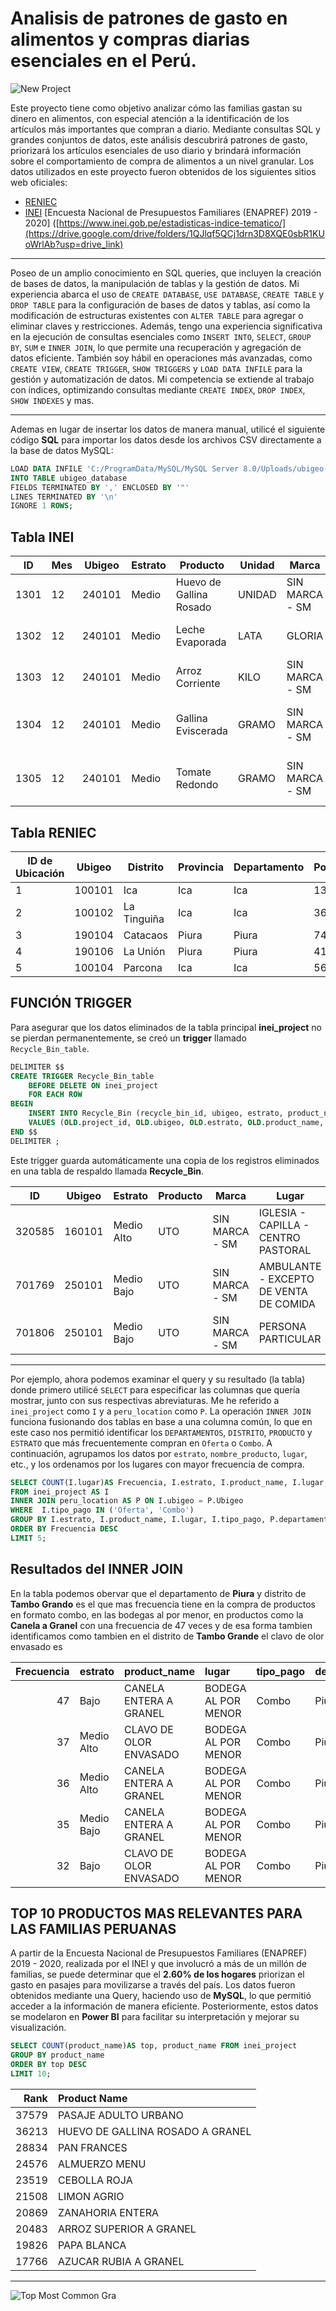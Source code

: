 # Analisis de patrones de gasto en alimentos y compras diarias esenciales en el Perú.
![New Project](https://github.com/user-attachments/assets/a3e3b856-36ce-4f73-83d8-5ac19d50c64d)

Este proyecto tiene como objetivo analizar cómo las familias gastan su dinero en alimentos, con especial atención a la identificación de los artículos más importantes que compran a diario. Mediante consultas SQL y grandes conjuntos de datos, este análisis descubrirá patrones de gasto, priorizará los artículos esenciales de uso diario y brindará información sobre el comportamiento de compra de alimentos a un nivel granular. Los datos utilizados en este proyecto fueron obtenidos de los siguientes sitios web oficiales:

- [RENIEC](https://www.reniec.gob.pe/portal/masServiciosLinea.htm) 
- [INEI](https://www.inei.gob.pe/estadisticas-indice-tematico/) [Encuesta Nacional de Presupuestos Familiares (ENAPREF) 2019 - 2020] ([https://www.inei.gob.pe/estadisticas-indice-tematico/](https://drive.google.com/drive/folders/1QJlqf5QCj1drn3D8XQE0sbR1KUoWrlAb?usp=drive_link)
***
Poseo de un amplio conocimiento en SQL queries, que incluyen la creación de bases de datos, la manipulación de tablas y la gestión de datos. Mi experiencia abarca el uso de `CREATE DATABASE`, `USE DATABASE`, `CREATE TABLE` y `DROP TABLE` para la configuración de bases de datos y tablas, así como la modificación de estructuras existentes con `ALTER TABLE` para agregar o eliminar claves y restricciones. Además, tengo una experiencia significativa en la ejecución de consultas esenciales como `INSERT INTO`, `SELECT`, `GROUP BY`, `SUM` e `INNER JOIN`, lo que permite una recuperación y agregación de datos eficiente. También soy hábil en operaciones más avanzadas, como `CREATE VIEW`, `CREATE TRIGGER`, `SHOW TRIGGERS` y `LOAD DATA INFILE` para la gestión y automatización de datos. Mi competencia se extiende al trabajo con índices, optimizando consultas mediante `CREATE INDEX`, `DROP INDEX`, `SHOW INDEXES` y mas.
***

Ademas en lugar de insertar los datos de manera manual, utilicé el siguiente código **SQL** para importar los datos desde los archivos CSV directamente a la base de datos MySQL:
```sql
LOAD DATA INFILE 'C:/ProgramData/MySQL/MySQL Server 8.0/Uploads/ubigeo-reniec(ubigeo_reniec).csv'
INTO TABLE ubigeo_database
FIELDS TERMINATED BY ',' ENCLOSED BY '"'
LINES TERMINATED BY '\n'
IGNORE 1 ROWS;
```

## Tabla INEI

| ID  | Mes | Ubigeo  | Estrato | Producto                      | Unidad  | Marca         | Lugar                     | Monto | Pago         |
|-----|-----|---------|---------|-------------------------------|---------|---------------|---------------------------|-------|--------------|
| 1301 | 12  | 240101  | Medio   | Huevo de Gallina Rosado        | UNIDAD  | SIN MARCA - SM | Bodega al por menor        | 2     | Precio Normal |
| 1302 | 12  | 240101  | Medio   | Leche Evaporada                | LATA    | GLORIA        | Bodega al por menor        | 3     | Precio Normal |
| 1303 | 12  | 240101  | Medio   | Arroz Corriente                | KILO    | SIN MARCA - SM | Bodega al por menor        | 3     | Precio Normal |
| 1304 | 12  | 240101  | Medio   | Gallina Eviscerada             | GRAMO   | SIN MARCA - SM | Mercado - Puesto de Mercado | 10    | Precio Normal |
| 1305 | 12  | 240101  | Medio   | Tomate Redondo                 | GRAMO   | SIN MARCA - SM | Mercado - Puesto de Mercado | 1     | Precio Normal |


## Tabla RENIEC

| ID de Ubicación | Ubigeo  | Distrito       | Provincia | Departamento | Población |
|-----------------|---------|----------------|-----------|--------------|-----------|
| 1               | 100101  | Ica            | Ica       | Ica          | 134249    |
| 2               | 100102  | La Tinguiña    | Ica       | Ica          | 36909     |
| 3               | 190104  | Catacaos       | Piura     | Piura        | 74562     |
| 4               | 190106  | La Unión       | Piura     | Piura        | 41736     |
| 5               | 100104  | Parcona        | Ica       | Ica          | 56336     |


## FUNCIÓN TRIGGER
Para asegurar que los datos eliminados de la tabla principal **inei_project** no se pierdan permanentemente, se creó un **trigger** llamado `Recycle_Bin_table`. 

```sql
DELIMITER $$
CREATE TRIGGER Recycle_Bin_table
    BEFORE DELETE ON inei_project
    FOR EACH ROW
BEGIN
    INSERT INTO Recycle_Bin (recycle_bin_id, ubigeo, estrato, product_name, marca, lugar, monto_total) 
    VALUES (OLD.project_id, OLD.ubigeo, OLD.estrato, OLD.product_name, OLD.marca, OLD.lugar, OLD.monto_total);
END $$
DELIMITER ;
```
Este trigger guarda automáticamente una copia de los registros eliminados en una tabla de respaldo llamada **Recycle_Bin**.

| ID   | Ubigeo  | Estrato    | Producto | Marca          | Lugar                                     | Monto |
|------|---------|------------|----------|----------------|-------------------------------------------|-------|
| 320585 | 160101  | Medio Alto | UTO      | SIN MARCA - SM | IGLESIA - CAPILLA - CENTRO PASTORAL        | 1     |
| 701769 | 250101  | Medio Bajo | UTO      | SIN MARCA - SM | AMBULANTE - EXCEPTO DE VENTA DE COMIDA     | 1     |
| 701806 | 250101  | Medio Bajo | UTO      | SIN MARCA - SM | PERSONA PARTICULAR                        | 0     |

***
Por ejemplo, ahora podemos examinar el query y su resultado (la tabla) donde primero utilicé `SELECT` para especificar las columnas que quería mostrar, junto con sus respectivas abreviaturas. Me he referido a `inei_project` como `I` y a `peru_location` como `P`. La operación `INNER JOIN` funciona fusionando dos tablas en base a una columna común, lo que en este caso nos permitió identificar los `DEPARTAMENTOS`, `DISTRITO`, `PRODUCTO` y `ESTRATO` que más frecuentemente compran en `Oferta` o `Combo`. A continuación, agrupamos los datos por `estrato`, `nombre_producto`, `lugar`, etc., y los ordenamos por los lugares con mayor frecuencia de compra.

```sql
SELECT COUNT(I.lugar)AS Frecuencia, I.estrato, I.product_name, I.lugar, I.tipo_pago, P.departamento, P.distrito 
FROM inei_project AS I
INNER JOIN peru_location AS P ON I.ubigeo = P.Ubigeo
WHERE  I.tipo_pago IN ('Oferta', 'Combo')
GROUP BY I.estrato, I.product_name, I.lugar, I.tipo_pago, P.departamento, P.distrito 
ORDER BY Frecuencia DESC
LIMIT 5;
```
## Resultados del INNER JOIN
En la tabla podemos obervar que el departamento de **Piura** y distrito de **Tambo Grando** es el que mas frecuencia tiene en la compra de productos en formato combo, en las bodegas al por menor, en productos como la **Canela a Granel** con una frecuencia de 47 veces y de esa forma tambien identificamos como tambien en el distrito de **Tambo Grande** el clavo de olor envasado es 

|   Frecuencia | estrato    | product_name           | lugar               | tipo_pago   | departamento   | distrito     |
|-------------:|:-----------|:-----------------------|:--------------------|:------------|:---------------|:-------------|
|           47 | Bajo       | CANELA ENTERA A GRANEL | BODEGA AL POR MENOR | Combo       | Piura          | Tambo Grande |
|           37 | Medio Alto | CLAVO DE OLOR ENVASADO | BODEGA AL POR MENOR | Combo       | Piura          | Piura        |
|           36 | Medio Alto | CANELA ENTERA A GRANEL | BODEGA AL POR MENOR | Combo       | Piura          | Piura        |
|           35 | Medio Bajo | CANELA ENTERA A GRANEL | BODEGA AL POR MENOR | Combo       | Piura          | Piura        |
|           32 | Bajo       | CLAVO DE OLOR ENVASADO | BODEGA AL POR MENOR | Combo       | Piura          | Tambo Grande |


## TOP 10 PRODUCTOS MAS RELEVANTES PARA LAS FAMILIAS PERUANAS
A partir de la Encuesta Nacional de Presupuestos Familiares (ENAPREF) 2019 - 2020, realizada por el INEI y que involucró a más de un millón de familias, se puede determinar que el **2.60% de los hogares** priorizan el gasto en pasajes para movilizarse a través del país. 
Los datos fueron obtenidos mediante una Query, haciendo uso de **MySQL**, lo que permitió acceder a la información de manera eficiente. Posteriormente, estos datos se modelaron en **Power BI** para facilitar su interpretación y mejorar su visualización.
```sql
SELECT COUNT(product_name)AS top, product_name FROM inei_project
GROUP BY product_name
ORDER BY top DESC
LIMIT 10;
```

|   Rank | Product Name                     |
|-------:|:---------------------------------|
|  37579 | PASAJE ADULTO URBANO             |
|  36213 | HUEVO DE GALLINA ROSADO A GRANEL |
|  28834 | PAN FRANCES                      |
|  24576 | ALMUERZO MENU                    |
|  23519 | CEBOLLA ROJA                     |
|  21508 | LIMON AGRIO                      |
|  20869 | ZANAHORIA ENTERA                 |
|  20483 | ARROZ SUPERIOR A GRANEL          |
|  19826 | PAPA BLANCA                      |
|  17766 | AZUCAR RUBIA A GRANEL            |
***
![Top Most Common Gra](https://github.com/user-attachments/assets/d32cff81-4540-4611-a42d-2ecf86500f26)
